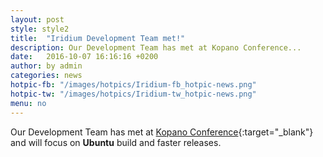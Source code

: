 ```yaml
---
layout: post
style: style2
title:  "Iridium Development Team met!"
description: Our Development Team has met at Kopano Conference...
date:   2016-10-07 16:16:16 +0200
author:	by admin
categories: news
hotpic-fb: "/images/hotpics/Iridium-fb_hotpic-news.png"
hotpic-tw: "/images/hotpics/Iridium-tw_hotpic-news.png"
menu: no
---
```


Our Development Team has met at [Kopano Conference](https://kopano.com/conference/){:target="_blank"} and will focus on **Ubuntu** build and faster releases.
<!--break-->

